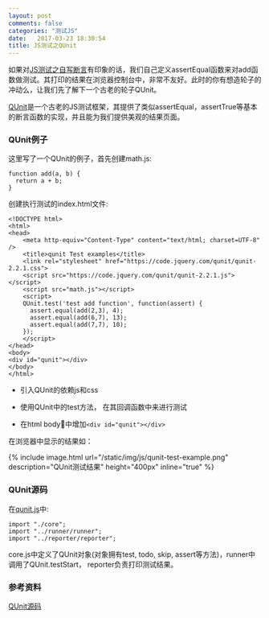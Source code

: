 ```yaml
---
layout: post
comments: false
categories: "测试JS"
date:   2017-03-23 18:30:54
title: JS测试之QUnit
---
```


<div id="toc"></div>

如果对[JS测试之自写断言](/2017/03/23/js-test1/)有印象的话，我们自己定义assertEqual函数来对add函数做测试。其打印的结果在浏览器控制台中，非常不友好。此时的你有想造轮子的冲动么，让我们先了解下一个古老的轮子QUnit。

[QUnit](http://qunitjs.com/)是一个古老的JS测试框架，其提供了类似assertEqual，assertTrue等基本的断言函数的实现，并且能为我们提供美观的结果页面。

### QUnit例子

这里写了一个QUnit的例子，首先创建math.js:

```
function add(a, b) {
  return a + b;
}
```

创建执行测试的index.html文件:

```
<!DOCTYPE html>
<html>
<head>
    <meta http-equiv="Content-Type" content="text/html; charset=UTF-8" />
    <title>qunit Test examples</title>
    <link rel="stylesheet" href="https://code.jquery.com/qunit/qunit-2.2.1.css">
    <script src="https://code.jquery.com/qunit/qunit-2.2.1.js"></script>
    <script src="math.js"></script>
    <script>
    QUnit.test('test add function', function(assert) {
      assert.equal(add(2,3), 4);
      assert.equal(add(6,7), 13);
      assert.equal(add(7,7), 10);
    });
    </script>
</head>
<body>
<div id="qunit"></div>
</body>
</html>

```

- 引入QUnit的依赖js和css

- 使用QUnit中的test方法， 在其回调函数中来进行测试

- 在html body中增加`<div id="qunit"></div>`

在浏览器中显示的结果如：

{% include image.html url="/static/img/js/qunit-test-example.png" description="QUnit测试结果" height="400px" inline="true" %}

### QUnit源码

在[qunit.js](https://github.com/qunitjs/qunit/blob/master/src/qunit.js)中:

```
import "./core";
import "../runner/runner";
import "../reporter/reporter";
```

core.js中定义了QUnit对象(对象拥有test, todo, skip, assert等方法)，runner中调用了QUnit.testStart， reporter负责打印测试结果。

### 参考资料

[QUnit源码](https://github.com/qunitjs/qunit)

<script type="text/javascript">
$(document).ready(function() {
    $('#toc').toc({ listType: 'ul', title: "<i>目录</i>" });
});
</script>
